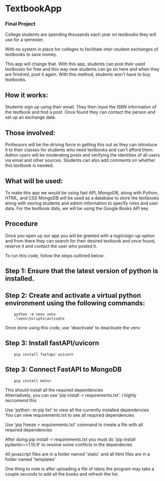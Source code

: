 # TextbookApp
### Final Project

College students are spending thousands each year on textbooks they will use for a semester. <br>

With no system in place for colleges to facilitate inter-student exchanges of textbooks to save money. <br>

This app will change that. With this app, students can post their used textbooks for free and this way new students can go on here and when they are finished, post it again. With this method, students won't have to buy textbooks.<br>

## How it works: 
Students sign up using their email. They then input the ISBN information of the textbook and find a post. Once found they can contact the person and set up an exchange date.

## Those involved: 
Professors will be the driving force in getting this out as they can introduce it to their classes for students who need textbooks and can't afford them. Admin users will be moderating posts and verifying the identities of all users via email and other sources. Students can also add comments on whether this textbook is needed.

## What will be used: 
To make this app we would be using fast API, MongoDB, along with Python, HTML, and CSS MongoDB will be used as a database to store the textbooks along with storing students and admin information to specify roles and user data. For the textbook data, we will be using the Google Books API key.

## Procedure
Once you open up our app you will be greeted with a login/sign-up option and from there they can search for their desired textbook and once found, reserve it and contact the user who posted it. <br>

To run this code, follow the steps outlined below: <br>

## Step 1: Ensure that the latest version of python is installed. <br>

## Step 2: Create and activate a virtual python environment using the following commands: <br>
        python -m venv venv
        .\venv\Scripts\activate

Once done using this code, use 'deactivate' to deactivate the venv <br>

## Step 3: Install fastAPI/uvicorn <br>
        pip install fastapi uvicorn

## Step 3: Connect FastAPI to MongoDB <br>
        pip install motor


This should install all the required dependencies <br>
Alternatively, you can use 'pip install -r requirements.txt'. I highly reccomend this<br>

Use 'python -m pip list' to view all the currently installed dependencies <br>
You can view requirements.txt to see all required dependencies <br>

Use 'pip freeze > requirements.txt' command to create a file with all required dependencies<br>

After doing pip install -r requirements.txt you must do 'pip install pydantic==1.10.9' to resolve some confilcts in the dependecies<br>

All javascript files are in a folder named 'static' and all html files are in a folder named 'templates' <br>

One thing to note is after uploading a file of isbns the program may take a couple seconds to add all the books and refresh the list.



